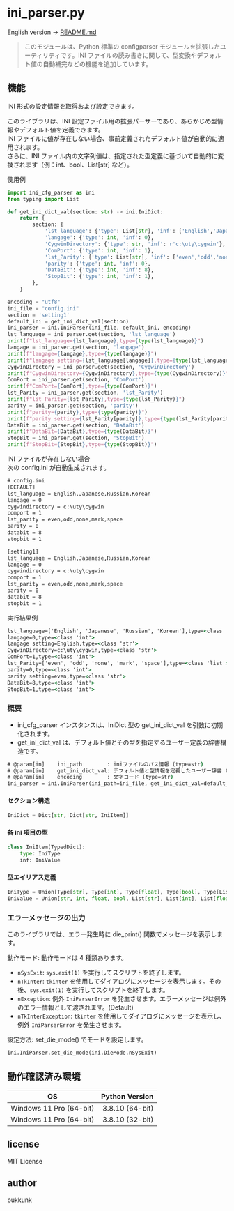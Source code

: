 # ini_parser.py
English version → [README.md](https://github.com/pukkunk/ini_cfg_parser/blob/main/README.md)

> このモジュールは、Python 標準の configparser モジュールを拡張したユーティリティです。INI ファイルの読み書きに関して、型変換やデフォルト値の自動補完などの機能を追加しています。

## 機能
INI 形式の設定情報を取得および設定できます。

このライブラリは、INI 設定ファイル用の拡張パーサーであり、あらかじめ型情報やデフォルト値を定義できます。  
INI ファイルに値が存在しない場合、事前定義されたデフォルト値が自動的に適用されます。  
さらに、INI ファイル内の文字列値は、指定された型定義に基づいて自動的に変換されます（例：int、bool、List[str] など）。

使用例
```python
import ini_cfg_parser as ini
from typing import List

def get_ini_dict_val(section: str) -> ini.IniDict:
    return {
        section: {
            'lst_language': {'type': List[str], 'inf': ['English','Japanese','Russian','Korean']},
            'langage': {'type': int, 'inf': 0},
            'CygwinDirectory': {'type': str, 'inf': r'c:\uty\cygwin'},
            'ComPort': {'type': int, 'inf': 1},
            'lst_Parity': {'type': List[str], 'inf': ['even','odd','none','mark','space']},
            'parity': {'type': int, 'inf': 0},
            'DataBit': {'type': int, 'inf': 8},
            'StopBit': {'type': int, 'inf': 1},
        },
    }

encoding = "utf8"
ini_file = "config.ini"
section = 'setting1'
default_ini = get_ini_dict_val(section)
ini_parser = ini.IniParser(ini_file, default_ini, encoding)
lst_language = ini_parser.get(section, 'lst_language')
print(f"lst_language={lst_language},type={type(lst_language)}")
langage = ini_parser.get(section, 'langage')
print(f"langage={langage},type={type(langage)}")
print(f"langage setting={lst_language[langage]},type={type(lst_language[langage])}")
CygwinDirectory = ini_parser.get(section, 'CygwinDirectory')
print(f"CygwinDirectory={CygwinDirectory},type={type(CygwinDirectory)}")
ComPort = ini_parser.get(section, 'ComPort')
print(f"ComPort={ComPort},type={type(ComPort)}")
lst_Parity = ini_parser.get(section, 'lst_Parity')
print(f"lst_Parity={lst_Parity},type={type(lst_Parity)}")
parity = ini_parser.get(section, 'parity')
print(f"parity={parity},type={type(parity)}")
print(f"parity setting={lst_Parity[parity]},type={type(lst_Parity[parity])}")
DataBit = ini_parser.get(section, 'DataBit')
print(f"DataBit={DataBit},type={type(DataBit)}")
StopBit = ini_parser.get(section, 'StopBit')
print(f"StopBit={StopBit},type={type(StopBit)}")
```
INI ファイルが存在しない場合  
次の config.ini が自動生成されます。
```cmd
# config.ini
[DEFAULT]
lst_language = English,Japanese,Russian,Korean
langage = 0
cygwindirectory = c:\uty\cygwin
comport = 1
lst_parity = even,odd,none,mark,space
parity = 0
databit = 8
stopbit = 1

[setting1]
lst_language = English,Japanese,Russian,Korean
langage = 0
cygwindirectory = c:\uty\cygwin
comport = 1
lst_parity = even,odd,none,mark,space
parity = 0
databit = 8
stopbit = 1
```
実行結果例
```cmd
lst_language=['English', 'Japanese', 'Russian', 'Korean'],type=<class 'list'>
langage=0,type=<class 'int'>
langage setting=English,type=<class 'str'>
CygwinDirectory=c:\uty\cygwin,type=<class 'str'>
ComPort=1,type=<class 'int'>
lst_Parity=['even', 'odd', 'none', 'mark', 'space'],type=<class 'list'>
parity=0,type=<class 'int'>
parity setting=even,type=<class 'str'>
DataBit=8,type=<class 'int'>
StopBit=1,type=<class 'int'>
```

### 概要
- ini_cfg_parser インスタンスは、IniDict 型の get_ini_dict_val を引数に初期化されます。
- get_ini_dict_val は、デフォルト値とその型を指定するユーザー定義の辞書構造です。

```cmd
# @param[in]    ini_path        : iniファイルのパス情報 (type=str)
# @param[in]    get_ini_dict_val: デフォルト値と型情報を定義したユーザー辞書 (type=IniDict)
# @param[in]    encoding        : 文字コード (type=str)
ini_parser = ini.IniParser(ini_path=ini_file, get_ini_dict_val=default_ini, encoding=encoding)
```

#### セクション構造
```python
IniDict = Dict[str, Dict[str, IniItem]]
```

#### 各 ini 項目の型
```python
class IniItem(TypedDict):
    type: IniType
    inf: IniValue
```

#### 型エイリアス定義
```python
IniType = Union[Type[str], Type[int], Type[float], Type[bool], Type[List[str]], Type[List[int]], Type[List[float]], Type[List[bool]]]
IniValue = Union[str, int, float, bool, List[str], List[int], List[float], List[bool]]
```

### エラーメッセージの出力  
このライブラリでは、エラー発生時に die_print() 関数でメッセージを表示します。

動作モード: 動作モードは 4 種類あります。

- `nSysExit`: `sys.exit(1)` を実行してスクリプトを終了します。
- `nTkInter`: `tkinter` を使用してダイアログにメッセージを表示します。その後、`sys.exit(1)` を実行してスクリプトを終了します。
- `nException`: 例外 `IniParserError` を発生させます。エラーメッセージは例外のエラー情報として渡されます。(Default)
- `nTkInterException`: `tkinter` を使用してダイアログにメッセージを表示し、例外 `IniParserError` を発生させます。

設定方法:
set_die_mode() でモードを設定します。


```python
ini.IniParser.set_die_mode(ini.DieMode.nSysExit)
```

## 動作確認済み環境

| OS                    | Python Version   |
|----------------------|-----------------:|
| Windows 11 Pro (64-bit) | 3.8.10 (64-bit) |
| Windows 11 Pro (64-bit) | 3.8.10 (32-bit) |

## license
MIT License

## author
pukkunk
